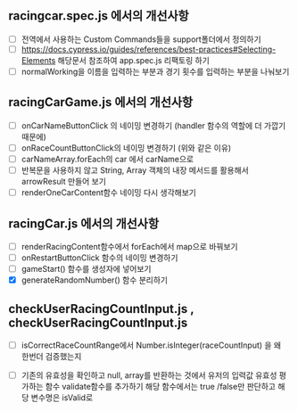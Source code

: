 ## racingcar.spec.js 에서의 개선사항 

- [ ] 전역에서 사용하는 Custom Commands들을 support폴더에서 정의하기 
- [ ] https://docs.cypress.io/guides/references/best-practices#Selecting-Elements 해당문서 참조하여 app.spec.js 리팩토링 하기
- [ ] normalWorking을 이름을 입력하는 부분과 경기 횟수를 입력하는 부분을 나눠보기

## racingCarGame.js 에서의 개선사항 

- [ ] onCarNameButtonClick 의 네이밍 변경하기 (handler 함수의 역할에 더 가깝기 때문에)
- [ ] onRaceCountButtonClick의 네이밍 변경하기 (위와 같은 이유)
- [ ] carNameArray.forEach의 car 에서 carName으로
- [ ] 반복문을 사용하지 않고 String, Array 객체의 내장 메서드를 활용해서 arrowResult 만들어 보기 
- [ ] renderOneCarContent함수 네이밍 다시 생각해보기 

## racingCar.js 에서의 개선사항 

- [ ] renderRacingContent함수에서 forEach에서 map으로 바꿔보기
- [ ] onRestartButtonClick 함수의 네이밍 변경하기 
- [ ] gameStart() 함수를 생성자에 넣어보기 
- [x] generateRandomNumber() 함수 분리하기

## checkUserRacingCountInput.js , checkUserRacingCountInput.js 

- [ ] isCorrectRaceCountRange에서 Number.isInteger(raceCountInput) 을 왜 한번더 검증했는지
- [ ] 기존의 유효성을 확인하고 null, array를 반환하는 것에서 유저의 입력값 유효성 평가하는 함수 validate함수를 추가하기 해당 함수에서는 true /false만 판단하고 해당 변수명은 isValid로
 


     